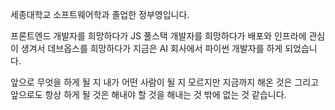 세종대학교 소프트웨어학과 졸업한 정부영입니다.

프론트엔드 개발자를 희망하다가 JS 풀스택 개발자를 희망하다가
배포와 인프라에 관심이 생겨서 데브옵스를 희망하다가
지금은 AI 회사에서 파이썬 개발자를 하게 되었습니다.

앞으로 무엇을 하게 될 지 내가 어떤 사람이 될 지 모르지만
지금까지 해온 것은 그리고 앞으로도 항상 하게 될 것은
해내야 할 것을 해내는 것 밖에 없는 것 같습니다.




